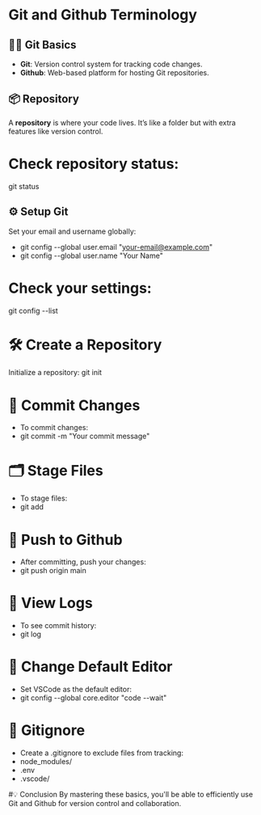 # Git and Github Terminology

## 🧑‍💻 Git Basics  
- **Git**: Version control system for tracking code changes.  
- **Github**: Web-based platform for hosting Git repositories.  

## 📦 Repository  
A **repository** is where your code lives. It’s like a folder but with extra features like version control.

# Check repository status:
git status

## ⚙️ Setup Git  
Set your email and username globally:

- git config --global user.email "your-email@example.com"
- git config --global user.name "Your Name"

# Check your settings:
git config --list

# 🛠️ Create a Repository
 Initialize a repository:
 git init

# 📝 Commit Changes
- To commit changes:
- git commit -m "Your commit message"

# 🗂️ Stage Files
- To stage files:
- git add <file> <file2>

# 🚀 Push to Github
- After committing, push your changes:
- git push origin main

# 📜 View Logs
- To see commit history:
- git log

# 🔧 Change Default Editor
- Set VSCode as the default editor:
- git config --global core.editor "code --wait"

# 🛑 Gitignore
- Create a .gitignore to exclude files from tracking:
- node_modules/
- .env
- .vscode/

#💡 Conclusion
By mastering these basics, you'll be able to efficiently use Git and Github for version control and collaboration.


